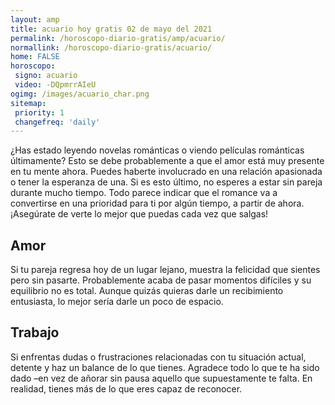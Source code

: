 ```yaml
---
layout: amp
title: acuario hoy gratis 02 de mayo del 2021 
permalink: /horoscopo-diario-gratis/amp/acuario/
normallink: /horoscopo-diario-gratis/acuario/
home: FALSE
horoscopo:
 signo: acuario
 video: -DQpmrrAIeU
ogimg: /images/acuario_char.png
sitemap:
 priority: 1
 changefreq: 'daily'
---
```



¿Has estado leyendo novelas románticas o viendo películas románticas últimamente? Esto se debe probablemente a que el amor está muy presente en tu mente ahora. Puedes haberte involucrado en una relación apasionada o tener la esperanza de una. Si es esto último, no esperes a estar sin pareja durante mucho tiempo. Todo parece indicar que el romance va a convertirse en una prioridad para ti por algún tiempo, a partir de ahora. ¡Asegúrate de verte lo mejor que puedas cada vez que salgas!

## Amor

Si tu pareja regresa hoy de un lugar lejano, muestra la felicidad que sientes pero sin pasarte. Probablemente acaba de pasar momentos difíciles y su equilibrio no es total. Aunque quizás quieras darle un recibimiento entusiasta, lo mejor sería darle un poco de espacio.

## Trabajo

Si enfrentas dudas o frustraciones relacionadas con tu situación actual, detente y haz un balance de lo que tienes. Agradece todo lo que te ha sido dado –en vez de añorar sin pausa aquello que supuestamente te falta. En realidad, tienes más de lo que eres capaz de reconocer.